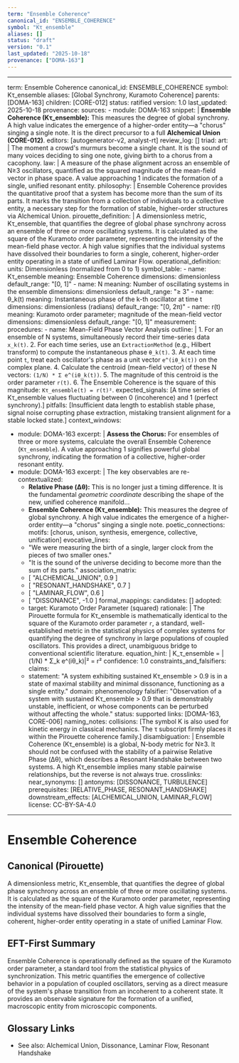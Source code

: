 ```yaml
---
term: "Ensemble Coherence"
canonical_id: "ENSEMBLE_COHERENCE"
symbol: "Kτ_ensemble"
aliases: []
status: "draft"
version: "0.1"
last_updated: "2025-10-18"
provenance: ["DOMA-163"]
---
```


---
term: Ensemble Coherence
canonical_id: ENSEMBLE_COHERENCE
symbol: Kτ_ensemble
aliases: [Global Synchrony, Kuramoto Coherence]
parents: [DOMA-163]
children: [CORE-012]
status: ratified
version: 1.0
last_updated: 2025-10-18
provenance:
  sources:
    - module: DOMA-163
      snippet: |
        **Ensemble Coherence (Kτ_ensemble):** This measures the degree of global synchrony. A high value indicates the emergence of a higher-order entity—a "chorus" singing a single note. It is the direct precursor to a full **Alchemical Union (CORE-012)**.
  editors: [autogenerator-v2, analyst-rt]
  review_log: []
triad:
  art: |
    The moment a crowd's murmurs become a single chant. It is the sound of many voices deciding to sing one note, giving birth to a chorus from a cacophony.
  law: |
    A measure of the phase alignment across an ensemble of N≥3 oscillators, quantified as the squared magnitude of the mean-field vector in phase space. A value approaching 1 indicates the formation of a single, unified resonant entity.
  philosophy: |
    Ensemble Coherence provides the quantitative proof that a system has become more than the sum of its parts. It marks the transition from a collection of individuals to a collective entity, a necessary step for the formation of stable, higher-order structures via Alchemical Union.
pirouette_definition: |
  A dimensionless metric, Kτ_ensemble, that quantifies the degree of global phase synchrony across an ensemble of three or more oscillating systems. It is calculated as the square of the Kuramoto order parameter, representing the intensity of the mean-field phase vector. A high value signifies that the individual systems have dissolved their boundaries to form a single, coherent, higher-order entity operating in a state of unified Laminar Flow.
operational_definition:
  units: Dimensionless (normalized from 0 to 1)
  symbol_table:
    - name: Kτ_ensemble
      meaning: Ensemble Coherence
      dimensions: dimensionless
      default_range: "[0, 1]"
    - name: N
      meaning: Number of oscillating systems in the ensemble
      dimensions: dimensionless
      default_range: "≥ 3"
    - name: θ_k(t)
      meaning: Instantaneous phase of the k-th oscillator at time t
      dimensions: dimensionless (radians)
      default_range: "[0, 2π)"
    - name: r(t)
      meaning: Kuramoto order parameter; magnitude of the mean-field vector
      dimensions: dimensionless
      default_range: "[0, 1]"
  measurement:
    procedures:
      - name: Mean-Field Phase Vector Analysis
        outline: |
          1. For an ensemble of N systems, simultaneously record their time-series data `x_k(t)`.
          2. For each time series, use an `ExtractionMethod` (e.g., Hilbert transform) to compute the instantaneous phase `θ_k(t)`.
          3. At each time point `t`, treat each oscillator's phase as a unit vector `e^(iθ_k(t))` on the complex plane.
          4. Calculate the centroid (mean-field vector) of these N vectors: `(1/N) * Σ e^(iθ_k(t))`.
          5. The magnitude of this centroid is the order parameter `r(t)`.
          6. The Ensemble Coherence is the square of this magnitude: `Kτ_ensemble(t) = r(t)²`.
        expected_signals: [A time series of Kτ_ensemble values fluctuating between 0 (incoherence) and 1 (perfect synchrony).]
        pitfalls: [Insufficient data length to establish stable phase, signal noise corrupting phase extraction, mistaking transient alignment for a stable locked state.]
context_windows:
  - module: DOMA-163
    excerpt: |
      **Assess the Chorus:** For ensembles of three or more systems, calculate the overall Ensemble Coherence (`Kτ_ensemble`). A value approaching 1 signifies powerful global synchrony, indicating the formation of a collective, higher-order resonant entity.
  - module: DOMA-163
    excerpt: |
      The key observables are re-contextualized:
      *   **Relative Phase (Δθ):** This is no longer just a timing difference. It is the fundamental *geometric coordinate* describing the shape of the new, unified coherence manifold...
      *   **Ensemble Coherence (Kτ_ensemble):** This measures the degree of global synchrony. A high value indicates the emergence of a higher-order entity—a "chorus" singing a single note.
poetic_connections:
  motifs: [chorus, unison, synthesis, emergence, collective, unification]
  evocative_lines:
    - "We were measuring the birth of a single, larger clock from the pieces of two smaller ones."
    - "It is the sound of the universe deciding to become more than the sum of its parts."
  association_matrix:
    - [ "ALCHEMICAL_UNION", 0.9 ]
    - [ "RESONANT_HANDSHAKE", 0.7 ]
    - [ "LAMINAR_FLOW", 0.6 ]
    - [ "DISSONANCE", -1.0 ]
formal_mappings:
  candidates: []
  adopted:
    - target: Kuramoto Order Parameter (squared)
      rationale: |
        The Pirouette formula for Kτ_ensemble is mathematically identical to the square of the Kuramoto order parameter `r`, a standard, well-established metric in the statistical physics of complex systems for quantifying the degree of synchrony in large populations of coupled oscillators. This provides a direct, unambiguous bridge to conventional scientific literature.
      equation_hint: |
        K_τ_ensemble = |(1/N) * Σ_k e^(iθ_k)|² = r²
      confidence: 1.0
constraints_and_falsifiers:
  claims:
    - statement: "A system exhibiting sustained Kτ_ensemble > 0.9 is in a state of maximal stability and minimal dissonance, functioning as a single entity."
      domain: phenomenology
      falsifier: "Observation of a system with sustained Kτ_ensemble > 0.9 that is demonstrably unstable, inefficient, or whose components can be perturbed without affecting the whole."
      status: supported
      links: [DOMA-163, CORE-006]
naming_notes:
  collisions: [The symbol K is also used for kinetic energy in classical mechanics. The τ subscript firmly places it within the Pirouette coherence family.]
  disambiguation: |
    Ensemble Coherence (Kτ_ensemble) is a global, N-body metric for N≥3. It should not be confused with the stability of a pairwise Relative Phase (Δθ), which describes a Resonant Handshake between two systems. A high Kτ_ensemble implies many stable pairwise relationships, but the reverse is not always true.
crosslinks:
  near_synonyms: []
  antonyms: [DISSONANCE, TURBULENCE]
  prerequisites: [RELATIVE_PHASE, RESONANT_HANDSHAKE]
  downstream_effects: [ALCHEMICAL_UNION, LAMINAR_FLOW]
license: CC-BY-SA-4.0
---

# Ensemble Coherence

## Canonical (Pirouette)
A dimensionless metric, Kτ_ensemble, that quantifies the degree of global phase synchrony across an ensemble of three or more oscillating systems. It is calculated as the square of the Kuramoto order parameter, representing the intensity of the mean-field phase vector. A high value signifies that the individual systems have dissolved their boundaries to form a single, coherent, higher-order entity operating in a state of unified Laminar Flow.

## EFT-First Summary
Ensemble Coherence is operationally defined as the square of the Kuramoto order parameter, a standard tool from the statistical physics of synchronization. This metric quantifies the emergence of collective behavior in a population of coupled oscillators, serving as a direct measure of the system's phase transition from an incoherent to a coherent state. It provides an observable signature for the formation of a unified, macroscopic entity from microscopic components.

## Glossary Links
- See also: Alchemical Union, Dissonance, Laminar Flow, Resonant Handshake